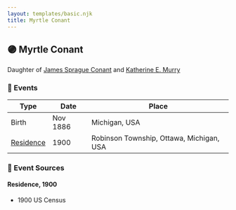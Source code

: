 ```yaml
---
layout: templates/basic.njk
title: Myrtle Conant
---
```

## 🟣 Myrtle Conant

Daughter of [James Sprague Conant](/people/6/62404416) and [Katherine E. Murry](/people/2/25746290)

### 📆 Events

Type | Date | Place
------ | ------ | ------
Birth | Nov 1886 | Michigan, USA
[Residence](#event-1) | 1900 | Robinson Township, Ottawa, Michigan, USA

### 📰 Event Sources

#### <a id="event-1"></a> Residence, 1900
* 1900 US Census